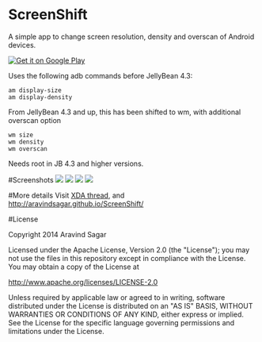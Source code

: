 # ScreenShift
A simple app to change screen resolution, density and overscan of Android devices.

<a href="https://play.google.com/store/apps/details?id=com.sagar.screenshift2">
  <img alt="Get it on Google Play"
       src="https://developer.android.com/images/brand/en_generic_rgb_wo_60.png" />
</a>

Uses the following adb commands before JellyBean 4.3:

    am display-size
    am display-density

From JellyBean 4.3 and up, this has been shifted to wm, with additional overscan option

    wm size
    wm density
    wm overscan

Needs root in JB 4.3 and higher versions.

#Screenshots
<img src="https://raw.githubusercontent.com/aravindsagar/ScreenShift/gh-pages/images/screenshots/screenshot_main.png"> <img src="https://raw.githubusercontent.com/aravindsagar/ScreenShift/gh-pages/images/screenshots/screenshot_about.png">
<img src="https://raw.githubusercontent.com/aravindsagar/ScreenShift/gh-pages/images/screenshots/screenshot_confirm.png"> <img src="https://raw.githubusercontent.com/aravindsagar/ScreenShift/gh-pages/images/screenshots/screenshot_profile.png">

#More details
Visit <a href="http://forum.xda-developers.com/android/apps-games/app-screen-shift-change-screen-t3138718">XDA thread</a>, and
<a href="http://aravindsagar.github.io/ScreenShift/">http://aravindsagar.github.io/ScreenShift/</a>

#License

Copyright 2014 Aravind Sagar

   Licensed under the Apache License, Version 2.0 (the "License");
   you may not use the files in this repository except in compliance with the License.
   You may obtain a copy of the License at

  http://www.apache.org/licenses/LICENSE-2.0

   Unless required by applicable law or agreed to in writing, software
   distributed under the License is distributed on an "AS IS" BASIS,
   WITHOUT WARRANTIES OR CONDITIONS OF ANY KIND, either express or implied.
   See the License for the specific language governing permissions and
   limitations under the License.
